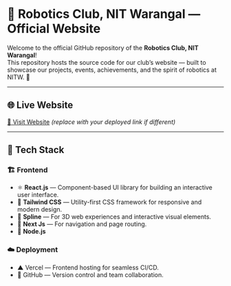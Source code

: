 # 🤖 Robotics Club, NIT Warangal — Official Website

Welcome to the official GitHub repository of the **Robotics Club, NIT Warangal**!  
This repository hosts the source code for our club’s website — built to showcase our projects, events, achievements, and the spirit of robotics at NITW. 🚀

---

## 🌐 Live Website
[🔗 Visit Website](https://rc-nitw.vercel.app/) *(replace with your deployed link if different)*

---

## 🧠 Tech Stack

### 🏗️ Frontend
- ⚛️ **React.js** — Component-based UI library for building an interactive user interface.
- 🎨 **Tailwind CSS** — Utility-first CSS framework for responsive and modern design.
- 🌊 **Spline** — For 3D web experiences and interactive visual elements.
- 📜 **Next Js** — For navigation and page routing.
- 🧩 **Node.js**

### ☁️ Deployment
- ▲ Vercel — Frontend hosting for seamless CI/CD.
- 🐙 GitHub — Version control and team collaboration.
